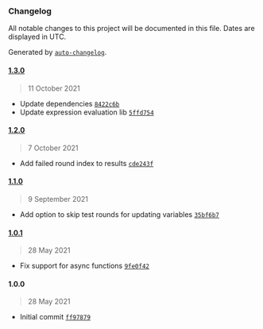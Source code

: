 ### Changelog

All notable changes to this project will be documented in this file. Dates are displayed in UTC.

Generated by [`auto-changelog`](https://github.com/CookPete/auto-changelog).

#### [1.3.0](https://github.com/MarcoABCardoso/iteration-test/compare/1.2.0...1.3.0)

> 11 October 2021

- Update dependencies [`8422c6b`](https://github.com/MarcoABCardoso/iteration-test/commit/8422c6b4fb0107634e3cc18316b038b4184baa1c)
- Update expression evaluation lib [`5ffd754`](https://github.com/MarcoABCardoso/iteration-test/commit/5ffd754e15f91ada38c89d0e6a9aa0137562e127)

#### [1.2.0](https://github.com/MarcoABCardoso/iteration-test/compare/1.1.0...1.2.0)

> 7 October 2021

- Add failed round index to results [`cde243f`](https://github.com/MarcoABCardoso/iteration-test/commit/cde243f594b46894278bba4e62096ed6754244d5)

#### [1.1.0](https://github.com/MarcoABCardoso/iteration-test/compare/1.0.1...1.1.0)

> 9 September 2021

- Add option to skip test rounds for updating variables [`35bf6b7`](https://github.com/MarcoABCardoso/iteration-test/commit/35bf6b773aa7f8415c2c6991eddc01fa62d27898)

#### [1.0.1](https://github.com/MarcoABCardoso/iteration-test/compare/1.0.0...1.0.1)

> 28 May 2021

- Fix support for async functions [`9fe0f42`](https://github.com/MarcoABCardoso/iteration-test/commit/9fe0f42e1552781338a1f88897f2f6c470a1cbdf)

#### 1.0.0

> 28 May 2021

- Initial commit [`ff97879`](https://github.com/MarcoABCardoso/iteration-test/commit/ff97879237e5530e38670a078f81d3d31b5c9fe9)
